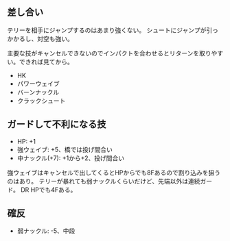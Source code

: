 ## 差し合い

テリーを相手にジャンプするのはあまり強くない。
シュートにジャンプが引っかかるし、対空も強い。

主要な技がキャンセルできないのでインパクトを合わせるとリターンを取りやすい。できれば見てから。

- HK
- パワーウェイブ
- バーンナックル
- クラックシュート

## ガードして不利になる技

- HP: +1
- 強ウェイブ: +5、橋では投げ間合い
- 中ナックル(+7): +1から+2、投げ間合い

強ウェイブはキャンセルで出してくるとHPからでも8Fあるので割り込みを狙うのはあり。
テリーが暴れても弱ナックルくらいだけど、先端以外は連続ガード。
DR HPでも4Fある。

## 確反

- 弱ナックル: -5、中段
